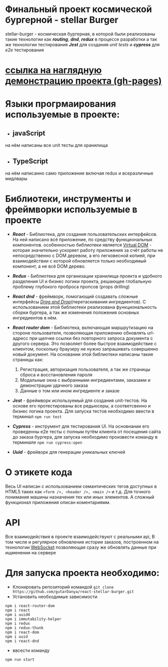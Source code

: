 # Финальный проект космической бургерной - stellar Burger
 stellar-burger - космическая бургерная, в которой были реализованы такие технологии как ***routing***, ***dnd***, ***redux*** в процессе разработки а так же технологии тестирования ***Jest*** для создания *unit tests* и ***cypress*** для *e2e* тестирования

# [ссылка на наглядную демонстрацию проекта (gh-pages)](https://gutardanya.github.io/react-stellar-burger/)
# Языки прогрмаирования используемые в проекте:
 + ## javaScript
  на нём написаны все unit тесты для хранилища
 + ## TypeScript
 на нём написанно само приложение включая redux и всеразличные мидлвары
  # Библиотеки, инструменты и фреймворки используемые в проекте
+ ***React*** - Библиотека, для создания пользовательских интерфейсов. На ней написано всё приложение, по средству функциональных компонентов. особенностью библиотеки является [ Virtual DOM](https://habr.com/ru/articles/256965/) - которая значительно ускоряет работу приложения за счёт работы не непосредственно с DOM деревом, а его легковесной копией, при взаимодействии с которой обновляется только необходимый компонент, а не всё DOM дерево.
  
+ ***Redux*** - Библиотека для организации хранилища проекта и удобного разделения UI и бизнес логики проекта, решающее глобальную проблему глубокого проброса пропсов (props drilling)

+ ***React dnd*** - фреймворк, помогающий создавать сложные интерфейсы *[Drag and Drop](https://ru.wikipedia.org/wiki/Drag-and-drop)*(перетаскивания ингредиентов). С использованием этой библиотеки реализована функциональность сборки бургера, а так же изменения положения основных ингредиентов в нём.

+ ***React router dom*** - Библиотека, включающая маршрутизацию на стороне пользователя, позволяющая приложению обновлять url-адресс при щелчке ссылки без повторного запроса документа с другого сервера. Это позволяет более быстрое взаимодействие с клиентом, поскольку браузеру не нужно запрашивать совершенно новый документ. На основании этой библиотеки написаны такие страницы как: 
  1) Регистрация, авторизация пользователя, а так же страницы сброса и восстановления пароля
  2) Модальные окна с выбранными ингредиентами, заказами и демонстрации удачного заказа
  3) Данные о том или ином ингредиенте и заказе

+ ***Jest*** - фреймворк используемый для создания unit-тестов. На основе его протестированы все редьюсеры, а соответсвенно и бизнес логика проекта. Для запуска тестов необходимо ввести в терминал ```npm run test```

+ ***Cypress*** - инструмент для тестирования UI. На основнании его проведенны e2e тесты с полным путём клиента от посещения сайта до заказа бургера, для запуска необходимо произвести команду в терминале ```npm run cypress:open```

+ ***Uuid*** - фрейворк для генерации уникальных ключей

# О этикете кода

Весь UI написан с использованием семантических тегов доступных в HTML5 таких как ```<form />, <header />, <main />``` и т.д. Для точного понимания машины назначения тех или иных элементов. А сложный функционал приложения описан коментариямм.

# API

Все взаимодействия в проекте взаимодействуют с реальными api, В том числе и регулярное обновление истории заказов, построенном на технологии [WebSocket](https://ru.hexlet.io/blog/posts/chto-takoe-websocket-i-kak-oni-voobsche-rabotayut) позволяющая сразу же обновлять данные при ищменении на сервере

# Для запуска проекта необходимо:
* Клонировать репозиторий командой
``` git clone https://github.com/gutarDanya/react-stellar-burger.git ```
* Установить необходимые зависимости
```
npm i react-router-dom
npm i react
npm i uuid4
npm i immutability-helper
npm i redux
npm i redux-thunk
npm i react-dom
npm i uuid
npm i react-dnd
```
* ввсести команду 
```
npm run start
```
